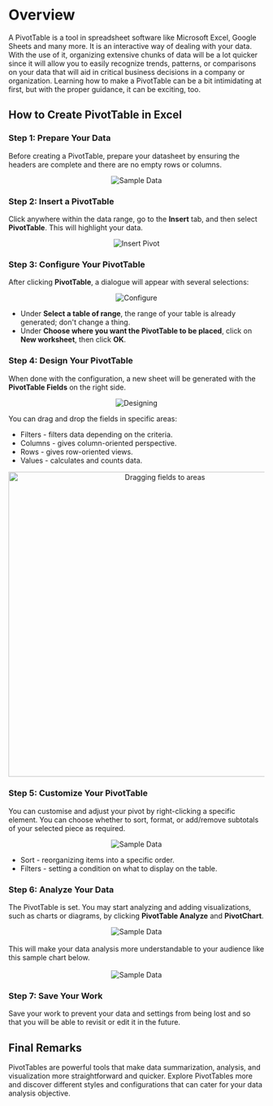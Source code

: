 # Overview

A PivotTable is a tool in spreadsheet software like Microsoft Excel, Google Sheets and many more. It is an interactive way of dealing with your data. With the use of it, organizing extensive chunks of data will be a lot quicker since it will allow you to easily recognize trends, patterns, or comparisons on your data that will aid in critical business decisions in a company or organization. Learning how to make a PivotTable can be a bit intimidating at first, but with the proper guidance, it can be exciting, too.

## How to Create PivotTable in Excel

### Step 1: Prepare Your Data
  
Before creating a PivotTable, prepare your datasheet by ensuring the headers are complete and there are no empty rows or columns.

<center>
	<img :src="$withBase('/1.png')" alt="Sample Data">
</center>

### Step 2: Insert a PivotTable

Click anywhere within the data range, go to the **Insert** tab, and then select **PivotTable**. This will highlight your data.

<center>
	<img :src="$withBase('/2.png')" alt="Insert Pivot">
</center>

### Step 3: Configure Your PivotTable

After clicking **PivotTable**, a dialogue will appear with several selections:

<center>
	<img :src="$withBase('/3.png')" alt="Configure">
</center>

- Under **Select a table of range**, the range of your table is already generated; don't change a thing.
- Under **Choose where you want the PivotTable to be placed**, click on **New worksheet**, then click **OK**. 


### Step 4: Design Your PivotTable

When done with the configuration, a new sheet will be generated with the **PivotTable Fields** on the right side.

<center>
	<img :src="$withBase('/4a.png')" alt="Designing">
</center>

You can drag and drop the fields in specific areas:

- Filters - filters data depending on the criteria.
- Columns - gives column-oriented perspective.
- Rows - gives row-oriented views.
- Values - calculates and counts data.

<center>
<img :src="$withBase('/4g.gif')" style="width:600px;" alt="Dragging fields to areas">
</center>

### Step 5: Customize Your PivotTable

You can customise and adjust your pivot by right-clicking a specific element. You can choose whether to sort, format, or add/remove subtotals of your selected piece as required.

<center>
	<img :src="$withBase('/5.png')" alt="Sample Data">
</center>

- Sort - reorganizing items into a specific order.
- Filters - setting a condition on what to display on the table.


### Step 6: Analyze Your Data

The PivotTable is set. You may start analyzing and adding visualizations, such as charts or diagrams, by clicking **PivotTable Analyze** and **PivotChart**. 

<center>
	<img :src="$withBase('/6.png')" alt="Sample Data">
</center>
<br>
This will make your data analysis more understandable to your audience like this sample chart below.<br><br>

<center>
	<img :src="$withBase('/6a.png')" alt="Sample Data">
</center>


### Step 7: Save Your Work

Save your work to prevent your data and settings from being lost and so that you will be able to revisit or edit it in the future.

## Final Remarks

PivotTables are powerful tools that make data summarization, analysis, and visualization more straightforward and quicker. Explore PivotTables more and discover different styles and configurations that can cater for your data analysis objective.